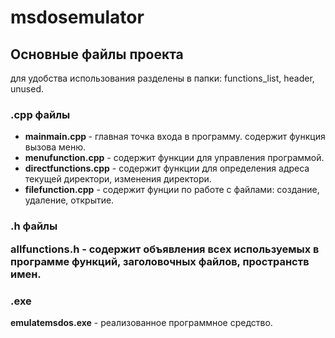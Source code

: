 # msdosemulator

## Основные файлы проекта
для удобства использования разделены в папки: functions_list, header, unused. 
<h3> .cpp файлы </h3>
<ul>
  <li> <strong>mainmain.cpp </strong>- главная точка входа в программу. содержит функция вызова меню.</li>
  <li><strong>menufunction.cpp</strong> - содержит функции для управления программой. </li>
  <li><strong>directfunctions.cpp</strong> - содержит функции для определения адреса текущей директори, изменения директори. </li>
  <li><strong>filefunction.cpp</strong> - содержит фунции по работе с файлами: создание, удаление, открытие.  </li>
</ul>
<h3> .h файлы </h>

<strong>allfunctions.h</strong> - содержит объявления всех используемых в программе функций, заголовочных файлов, пространств имен. 

<h3> .exe </h3>

<strong>emulatemsdos.exe</strong> - реализованное программное средство. 

